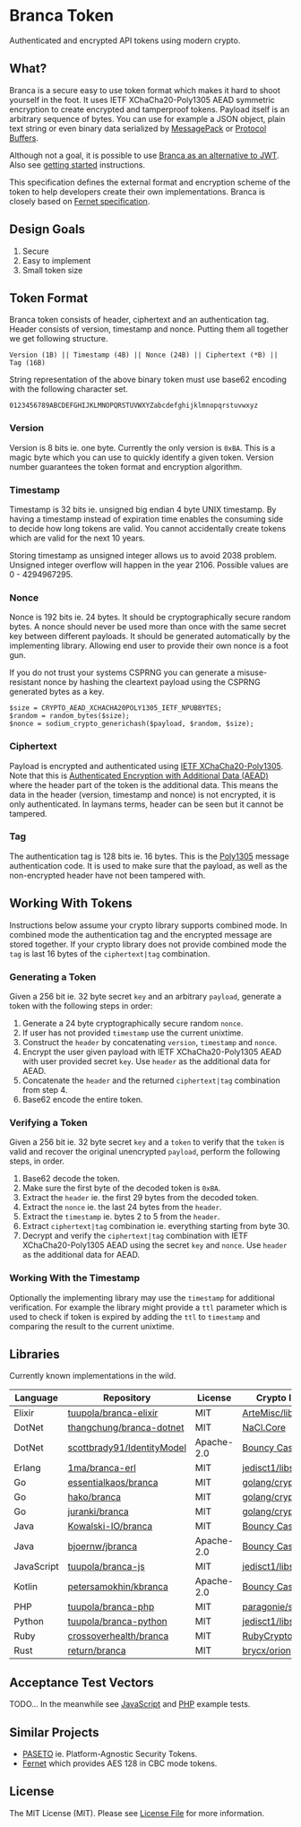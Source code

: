 # Branca Token

Authenticated and encrypted API tokens using modern crypto.

## What?

Branca is a secure easy to use token format which makes it hard to shoot yourself in the foot. It uses IETF XChaCha20-Poly1305 AEAD symmetric encryption to create encrypted and tamperproof tokens. Payload itself is an arbitrary sequence of bytes. You can use for example a JSON object, plain text string or even binary data serialized by [MessagePack](http://msgpack.org/) or [Protocol Buffers](https://developers.google.com/protocol-buffers/).

Although not a goal, it is possible to use [Branca as an alternative to JWT](https://appelsiini.net/2017/branca-alternative-to-jwt/). Also see [getting started](https://branca.io/) instructions.

This specification defines the external format and encryption scheme of the token to help developers create their own implementations. Branca is closely based on [Fernet specification](https://github.com/fernet/spec/blob/master/Spec.md).

## Design Goals

1. Secure
2. Easy to implement
3. Small token size

## Token Format

Branca token consists of header, ciphertext and an authentication tag. Header consists of version, timestamp and nonce. Putting them all together we get following structure.

```
Version (1B) || Timestamp (4B) || Nonce (24B) || Ciphertext (*B) || Tag (16B)
```

String representation of the above binary token must use base62 encoding with the following character set.


```
0123456789ABCDEFGHIJKLMNOPQRSTUVWXYZabcdefghijklmnopqrstuvwxyz
```

### Version

Version is 8 bits ie. one byte. Currently the only version is `0xBA`. This is a magic byte which you can use to quickly identify a given token. Version number guarantees the token format and encryption algorithm.

### Timestamp

Timestamp is 32 bits ie. unsigned big endian 4 byte UNIX timestamp. By having a timestamp instead of expiration time enables the consuming side to decide how long tokens are valid. You cannot accidentally create tokens which are valid for the next 10 years.

Storing timestamp as unsigned integer allows us to avoid 2038 problem. Unsigned integer overflow will happen in the year 2106. Possible values are 0 - 4294967295.

### Nonce

Nonce is 192 bits ie. 24 bytes. It should be cryptographically secure random bytes. A nonce should never be used more than once with the same secret key between different payloads. It should be generated automatically by the implementing library. Allowing end user to provide their own nonce is a foot gun.

If you do not trust your systems CSPRNG you can generate a misuse-resistant nonce by hashing the cleartext payload using the CSPRNG generated bytes as a key.

```
$size = CRYPTO_AEAD_XCHACHA20POLY1305_IETF_NPUBBYTES;
$random = random_bytes($size);
$nonce = sodium_crypto_generichash($payload, $random, $size);
```

### Ciphertext

Payload is encrypted and authenticated using [IETF XChaCha20-Poly1305](https://download.libsodium.org/doc/secret-key_cryptography/xchacha20-poly1305_construction.html). Note that this is [Authenticated Encryption with Additional Data (AEAD)](https://tools.ietf.org/html/rfc7539#section-2.8) where the header part of the token is the additional data. This means the data in the header (version, timestamp and nonce) is not encrypted, it is only authenticated. In laymans terms, header can be seen but it cannot be tampered.

### Tag

The authentication tag is 128 bits ie. 16 bytes. This is the
[Poly1305](https://en.wikipedia.org/wiki/Poly1305) message authentication code. It is used to make sure that the payload, as well as the non-encrypted header have not been tampered with.

## Working With Tokens

Instructions below assume your crypto library supports combined mode. In combined mode the authentication tag and the encrypted message are stored together. If your crypto library does not provide combined mode the `tag` is last 16 bytes of the `ciphertext|tag` combination.

### Generating a Token

Given a 256 bit ie. 32 byte secret `key` and an arbitrary `payload`, generate a token with the following steps in order:

1. Generate a 24 byte cryptographically secure random `nonce`.
2. If user has not provided `timestamp` use the current unixtime.
3. Construct the `header` by concatenating `version`, `timestamp` and `nonce`.
4. Encrypt the user given payload with IETF XChaCha20-Poly1305 AEAD with user provided secret `key`. Use `header` as the additional data for AEAD.
5. Concatenate the `header` and the returned `ciphertext|tag` combination from step 4.
6. Base62 encode the entire token.

### Verifying a Token

Given a 256 bit ie. 32 byte secret `key` and a `token` to verify that the `token` is valid and recover the original unencrypted `payload`, perform the following steps, in order.

1. Base62 decode the token.
2. Make sure the first byte of the decoded token is `0xBA`.
3. Extract the `header` ie. the first 29 bytes from the decoded token.
4. Extract the `nonce` ie. the last 24 bytes from the `header`.
5. Extract the `timestamp` ie. bytes 2 to 5 from the `header`.
6. Extract `ciphertext|tag` combination ie. everything starting from byte 30.
7. Decrypt and verify the `ciphertext|tag` combination with IETF XChaCha20-Poly1305 AEAD using the secret `key` and `nonce`. Use `header` as the additional data for AEAD.

### Working With the Timestamp

Optionally the implementing library may use the `timestamp` for additional verification. For example the library might provide a `ttl` parameter which is used to check if token is expired by adding the `ttl` to `timestamp` and comparing the result to the current unixtime.

## Libraries

Currently known implementations in the wild.


| Language | Repository | License | Crypto library used |
| -------- | ---------- | ------- | ------------------- |
| Elixir | [tuupola/branca-elixir](https://github.com/tuupola/branca-elixir) | MIT | [ArteMisc/libsalty](https://github.com/ArteMisc/libsalty) |
| DotNet | [thangchung/branca-dotnet](https://github.com/thangchung/branca-dotnet) | MIT | [NaCl.Core](https://github.com/idaviddesmet/NaCl.Core) |
| DotNet | [scottbrady91/IdentityModel](https://github.com/scottbrady91/IdentityModel) | Apache-2.0 | [Bouncy Castle](https://www.bouncycastle.org/csharp/index.html) |
| Erlang | [1ma/branca-erl](https://github.com/1ma/branca-erl) | MIT | [jedisct1/libsodium](https://github.com/jedisct1/libsodium) |
| Go | [essentialkaos/branca](https://github.com/essentialkaos/branca) | MIT | [golang/crypto](https://github.com/golang/crypto)
| Go | [hako/branca](https://github.com/hako/branca) | MIT | [golang/crypto](https://github.com/golang/crypto)
| Go | [juranki/branca](https://github.com/juranki/branca) | MIT | [golang/crypto](https://github.com/golang/crypto)
| Java | [Kowalski-IO/branca](https://github.com/Kowalski-IO/branca) | MIT | [Bouncy Castle](https://www.bouncycastle.org/java.html) |
| Java | [bjoernw/jbranca](https://github.com/bjoernw/jbranca) | Apache-2.0 | [Bouncy Castle](https://www.bouncycastle.org/java.html) |
| JavaScript | [tuupola/branca-js](https://github.com/tuupola/branca-js) | MIT | [jedisct1/libsodium.js](https://github.com/jedisct1/libsodium.js) |
| Kotlin | [petersamokhin/kbranca](https://github.com/petersamokhin/kbranca) | Apache-2.0 | [Bouncy Castle](https://www.bouncycastle.org/java.html) |
| PHP | [tuupola/branca-php](https://github.com/tuupola/branca-php) | MIT | [paragonie/sodium_compat](https://github.com/paragonie/sodium_compat) |
| Python | [tuupola/branca-python](https://github.com/tuupola/branca-python) | MIT | [jedisct1/libsodium](https://github.com/jedisct1/libsodium) |
| Ruby | [crossoverhealth/branca](https://github.com/crossoverhealth/branca) | MIT | [RubyCrypto/rbnacl](https://github.com/RubyCrypto/rbnacl)
| Rust | [return/branca](https://github.com/return/branca) | MIT | [brycx/orion](https://github.com/brycx/orion)

## Acceptance Test Vectors

TODO... In the meanwhile see [JavaScript](https://github.com/tuupola/branca-js/blob/master/test.js) and [PHP](https://github.com/tuupola/branca-php/blob/master/tests/BrancaTest.php) example tests.

## Similar Projects

* [PASETO](https://github.com/paragonie/paseto) ie. Platform-Agnostic Security Tokens.
* [Fernet](https://github.com/fernet) which provides AES 128 in CBC mode tokens.

## License

The MIT License (MIT). Please see [License File](LICENSE.md) for more information.
